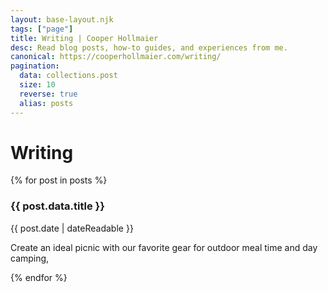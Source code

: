 ```yaml
---
layout: base-layout.njk
tags: ["page"]
title: Writing | Cooper Hollmaier
desc: Read blog posts, how-to guides, and experiences from me.
canonical: https://cooperhollmaier.com/writing/
pagination:
  data: collections.post
  size: 10
  reverse: true
  alias: posts
---
```


# Writing

<section class="cards">
{% for post in posts %}

<article class="card">
    <div class="text">
      <h3>{{ post.data.title }}</h3>
      <time datetime="{{ post.date | dateIso }}">{{ post.date | dateReadable }}</time>
      <p>Create an ideal picnic with our favorite gear for outdoor meal time and day camping, </p>
    </div>
  </article>
  
{% endfor %}
</section>
